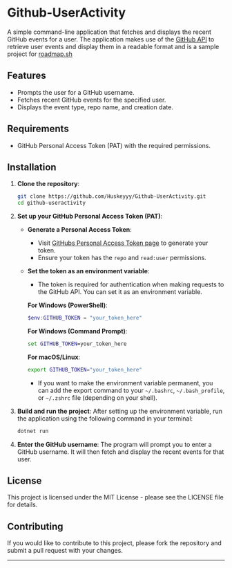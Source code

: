 
# Github-UserActivity

A simple command-line application that fetches and displays the recent GitHub events for a user. The application makes use of the [GitHub API](https://docs.github.com/en/rest/reference/activity#list-events-for-a-user) to retrieve user events and display them in a readable format and is a sample project for [roadmap.sh](https://roadmap.sh/projects/github-user-activity)

## Features

- Prompts the user for a GitHub username.
- Fetches recent GitHub events for the specified user.
- Displays the event type, repo name, and creation date.

## Requirements

- GitHub Personal Access Token (PAT) with the required permissions.

## Installation

1. **Clone the repository**:
   ```bash
   git clone https://github.com/Huskeyyy/Github-UserActivity.git
   cd github-useractivity
   ```



2.  **Set up your GitHub Personal Access Token (PAT)**:
    
    -   **Generate a Personal Access Token**:
        
        -   Visit [GitHubs Personal Access Token page](https://docs.github.com/en/github/authenticating-to-github/creating-a-personal-access-token) to generate your token.
        -   Ensure your token has the `repo` and `read:user` permissions.
    -   **Set the token as an environment variable**:
        
        -   The token is required for authentication when making requests to the GitHub API. You can set it as an environment variable.
        
        **For Windows (PowerShell)**:
        
        ```powershell
        $env:GITHUB_TOKEN = "your_token_here"
        
        ```
        
        **For Windows (Command Prompt)**:
        
        ```cmd
        set GITHUB_TOKEN=your_token_here
        
        ```
        
        **For macOS/Linux**:
        
        ```bash
        export GITHUB_TOKEN="your_token_here"
        
        ```
        
        -   If you want to make the environment variable permanent, you can add the export command to your `~/.bashrc`, `~/.bash_profile`, or `~/.zshrc` file (depending on your shell).
3.  **Build and run the project**: After setting up the environment variable, run the application using the following command in your terminal:
    
    ```bash
    dotnet run
    
    ```
    
4.  **Enter the GitHub username**: The program will prompt you to enter a GitHub username. It will then fetch and display the recent events for that user.

## License

This project is licensed under the MIT License - please see the LICENSE file for details.

## Contributing

If you would like to contribute to this project, please fork the repository and submit a pull request with your changes.

---


